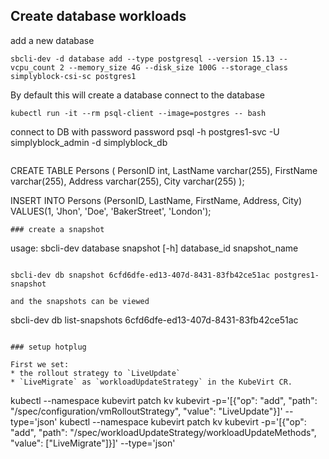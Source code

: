 ## Create database workloads

add a new database
```
sbcli-dev -d database add --type postgresql --version 15.13 --vcpu_count 2 --memory_size 4G --disk_size 100G --storage_class  simplyblock-csi-sc postgres1
```

By default this will create a database connect to the database
```
kubectl run -it --rm psql-client --image=postgres -- bash
```

connect to DB with password password
psql -h postgres1-svc -U simplyblock_admin -d simplyblock_db
```

```
CREATE TABLE Persons (
    PersonID int,
    LastName varchar(255),
    FirstName varchar(255),
    Address varchar(255),
    City varchar(255)
);

INSERT INTO Persons (PersonID, LastName, FirstName, Address, City) VALUES(1, 'Jhon', 'Doe', 'BakerStreet', 'London');
```
### create a snapshot

```
usage: sbcli-dev database snapshot [-h] database_id snapshot_name
```

sbcli-dev db snapshot 6cfd6dfe-ed13-407d-8431-83fb42ce51ac postgres1-snapshot

and the snapshots can be viewed
```
sbcli-dev db list-snapshots 6cfd6dfe-ed13-407d-8431-83fb42ce51ac
```

### setup hotplug

First we set:
* the rollout strategy to `LiveUpdate`
* `LiveMigrate` as `workloadUpdateStrategy` in the KubeVirt CR.

```
kubectl --namespace kubevirt patch kv kubevirt -p='[{"op": "add", "path": "/spec/configuration/vmRolloutStrategy", "value": "LiveUpdate"}]' --type='json'
kubectl --namespace kubevirt patch kv kubevirt -p='[{"op": "add", "path": "/spec/workloadUpdateStrategy/workloadUpdateMethods", "value": ["LiveMigrate"]}]' --type='json'

```

